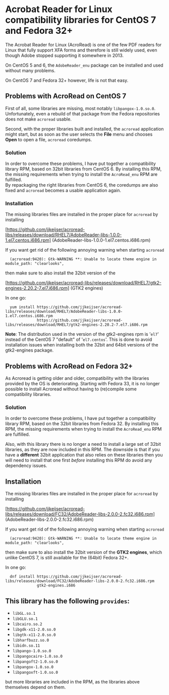 # Acrobat Reader for Linux compatibility libraries for CentOS 7 and Fedora 32+

The Acrobat Reader for Linux (AcroRead) is one of the few PDF readers for Linux
that fully support XFA forms and therefore is still widely used, even though Adobe
stopped supporting it somewhere in 2013. 

On CentOS 5 and 6, the `AdobeReader_enu` package can be installed and
used without many problems. 

On CentOS 7 and Fedora 32+ however, life is not that easy.

## Problems with AcroRead on CentOS 7

First of all, some libraries are missing, most notably `libpangox-1.0.so.0`.
Unfortunately, even a rebuild of that package from the Fedora repositories does not 
make `acroread` usable.

Second, with the proper libraries built and installed, the `acroread` application
might start, but as soon as the user selects the **File** menu and chooses **Open** 
to open a file, `acroread` coredumps.

### Solution

In order to overcome these problems, I have put together a compatibility library RPM, 
based on 32bit libraries from CentOS 6. By installing this RPM, the missing requirements
when trying to install the `AcroRead_enu` RPM are fulfilled.
<br>
By repackaging the right libraries from CentOS 6, the coredumps are also
fixed and `acroread` becomes a usable application again.

### Installation

The missing libraries files are installed in the proper place for `acroread`
by installing

[https://github.com/jjkeijser/acroread-libs/releases/download/RHEL7/AdobeReader-libs-1.0.0-1.el7.centos.i686.rpm]
(AdobeReader-libs-1.0.0-1.el7.centos.i686.rpm)

If you want get rid of the following annoying warning when starting `acroread`
```
  (acroread:9420): Gtk-WARNING **: Unable to locate theme engine in module_path: "clearlooks",
```
then make sure to also install the 32bit version of the 

[https://github.com/jjkeijser/acroread-libs/releases/download/RHEL7/gtk2-engines-2.20.2-7.el7.i686.rpm]
(GTK2 engines)

In one go:

```
  yum install https://github.com/jjkeijser/acroread-libs/releases/download/RHEL7/AdobeReader-libs-1.0.0-1.el7.centos.i686.rpm
              https://github.com/jjkeijser/acroread-libs/releases/download/RHEL7/gtk2-engines-2.20.2-7.el7.i686.rpm
```

**Note**: The distribution used in the version of the gtk2-engines rpm is '`el7`' instead of the 
CentOS 7 "default" of '`el7.centos`'.  This is done to avoid installation issues when installing both 
the 32bit and 64bit versions of the gtk2-engines package.


## Problems with AcroRead on Fedora 32+

As Acroread is getting older and older, compatibility with the libraries provided
by the OS is deteriorating. Starting with Fedora 33, it is no longer possible to 
install Acroread without having to (re)compile some compatibility libraries.

### Solution

In order to overcome these problems, I have put together a compatibility library RPM, 
based on the 32bit libraries from Fedora 32. By installing this RPM, the missing requirements
when trying to install the `AcroRead_enu` RPM are fulfilled.

Also, with this library there is no longer a need to install a large set of 32bit libraries,
as they are now included in this RPM. The downside is that if you have a **different**
32bit application that also relies on these libraries then you will need to install that one
first *before* installing this RPM do avoid any dependency issues.

## Installation

The missing libraries files are installed in the proper place for `acroread` by installing

[https://github.com/jjkeijser/acroread-libs/releases/download/FC32/AdobeReader-libs-2.0.0-2.fc32.i686.rpm]
(AdobeReader-libs-2.0.0-2.fc32.i686.rpm)

If you want get rid of the following annoying warning when starting `acroread`
```
  (acroread:9420): Gtk-WARNING **: Unable to locate theme engine in module_path: "clearlooks",
```
then make sure to also install the 32bit version of the **GTK2 engines**, which unlike
CentOS 7, is still available for the (64bit) Fedora 32+.

In one go:
```
  dnf install https://github.com/jjkeijser/acroread-libs/releases/download/FC32/AdobeReader-libs-2.0.0-2.fc32.i686.rpm
              gtk2-engines.i686
```

This library has the following `provides`:
-
- `libGL.so.1`  
- `libGLU.so.1`
- `libcairo.so.2`
- `libgdk-x11-2.0.so.0`
- `libgtk-x11-2.0.so.0`
- `libharfbuzz.so.0`
- `libidn.so.11`
- `libpango-1.0.so.0`
- `libpangocairo-1.0.so.0`
- `libpangoft2-1.0.so.0`
- `libpangox-1.0.so.0`
- `libpangoxft-1.0.so.0`

but more libraries are included in the RPM, as the libraries above themselves depend on them.

